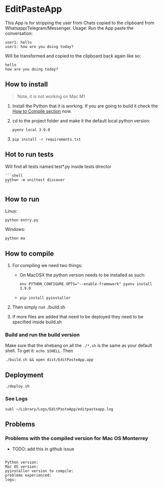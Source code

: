 # EditPasteApp

This App is for stripping the user from Chats copied to the clipboard from Whatsapp/Telegram/Messenger. Usage: Run the App paste the conversation:

    user1: hello
    user1: how are you doing today?

Will be transformed and copied to the clipboard back again like so:

    hello
    how are you doing today?

## How to install

> Note, it is not working on Mac M1

1. Install the Python that it is working. If you are going to build it check the [How to Compile section](#how-to-compile) now.

2. cd to the project folder and make it the default local python version:

    ```shell
    pyenv local 3.9.0
    ```

3. `pip install -r requirements.txt`

## Hot to run tests

Will find all tests named test*.py inside tests director

    ```shell
    python -m unittest discover
    ```

## How to run

Linux:

    python entry.py

Windows:

    python ma

## How to compile

1. For compiling we need two things:
    - On MacOSX the python version needs to be installed as such:

        ```shell
        env PYTHON_CONFIGURE_OPTS="--enable-framework" pyenv install 3.9.0
        ```

    - `pip install pyinstaller`

2. Then simply run ./build.sh

3. If more files are added that need to be deployed they need to be specified inside build.sh

### Build and run the build version

Make sure that the shebang on all the `./*.sh` is the same as your default shell. To get it: `echo $SHELL`. Then

```./build.sh && open dist/EditPasteApp.app```

## Deployment

```./deploy.sh```

### See Logs

```subl ~/Library/Logs/EditPasteApp/editpasteapp.log```

## Problems

### Problems with the compiled version for Mac OS Monterrey

- TODO: add this in github issue

```

Python version: 
Mac OS version:
pyinstaller version to compile: 
problems experienced: 
logs: 

```
